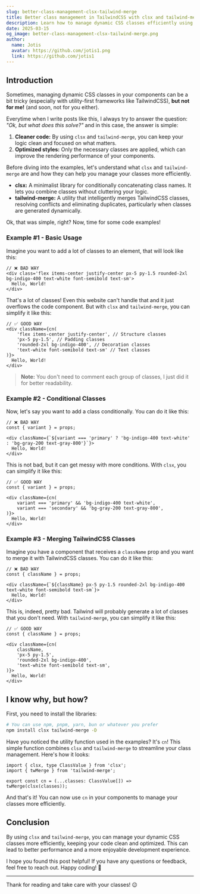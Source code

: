 ```yaml
---
slug: better-class-management-clsx-tailwind-merge
title: Better class management in TailwindCSS with clsx and tailwind-merge
description: Learn how to manage dynamic CSS classes efficiently using clsx and tailwind-merge, optimizing your TailwindCSS styles.
date: 2025-03-15
og_image: better-class-management-clsx-tailwind-merge.png
author: 
  name: Jotis
  avatar: https://github.com/jotis1.png
  link: https://github.com/jotis1
---
```


## Introduction

Sometimes, managing dynamic CSS classes in your components can be a bit tricky (especially with utility-first frameworks like TailwindCSS), **but not for me!** (and soon, not for you either).

Everytime when I write posts like this, I always try to answer the question: _"Ok, but what does this solve?"_ and in this case, the answer is simple:

1. **Cleaner code:** By using `clsx` and `tailwind-merge`, you can keep your logic clean and focused on what matters.
2. **Optimized styles:** Only the necessary classes are applied, which can improve the rendering performance of your components.

Before diving into the examples, let's understand what `clsx` and `tailwind-merge` are and how they can help you manage your classes more efficiently.

- **clsx:** A minimalist library for conditionally concatenating class names. It lets you combine classes without cluttering your logic.
- **tailwind-merge:** A utility that intelligently merges TailwindCSS classes, resolving conflicts and eliminating duplicates, particularly when classes are generated dynamically.

Ok, that was simple, right? Now, time for some code examples!

### Example **#1** - Basic Usage
Imagine you want to add a lot of classes to an element, that will look like this:

```tsx
// ❌ BAD WAY
<div class='flex items-center justify-center px-5 py-1.5 rounded-2xl bg-indigo-400 text-white font-semibold text-sm'>
  Hello, World!
</div>
```

That's a lot of classes! Even this website can't handle that and it just overflows the code component. But with `clsx` and `tailwind-merge`, you can simplify it like this:

```tsx
// ✅ GOOD WAY
<div className={cn(
    'flex items-center justify-center', // Structure classes
    'px-5 py-1.5', // Padding classes
    'rounded-2xl bg-indigo-400', // Decoration classes
    'text-white font-semibold text-sm' // Text classes
)}>
  Hello, World!
</div>
```
> **Note:** You don't need to comment each group of classes, I just did it for better readability.

### Example **#2** - Conditional Classes
Now, let's say you want to add a class conditionally. You can do it like this:

```tsx
// ❌ BAD WAY
const { variant } = props;

<div className={`${variant === 'primary' ? 'bg-indigo-400 text-white' : 'bg-gray-200 text-gray-800'}`}>
  Hello, World!
</div>
```

This is not bad, but it can get messy with more conditions. With `clsx`, you can simplify it like this:

```tsx
// ✅ GOOD WAY
const { variant } = props;

<div className={cn(
    variant === 'primary' && 'bg-indigo-400 text-white',
    variant === 'secondary' && 'bg-gray-200 text-gray-800',
)}>
  Hello, World!
</div>
```

### Example **#3** - Merging TailwindCSS Classes
Imagine you have a component that receives a `className` prop and you want to merge it with TailwindCSS classes. You can do it like this:

```tsx
// ❌ BAD WAY
const { className } = props;

<div className={`${className} px-5 py-1.5 rounded-2xl bg-indigo-400 text-white font-semibold text-sm`}>
  Hello, World!
</div>
```

This is, indeed, pretty bad. Tailwind will probably generate a lot of classes that you don't need. With `tailwind-merge`, you can simplify it like this:

```tsx
// ✅ GOOD WAY
const { className } = props;

<div className={cn(
    className,
    'px-5 py-1.5',
    'rounded-2xl bg-indigo-400',
    'text-white font-semibold text-sm',
)}>
  Hello, World!
</div>
```

## I know why, but how?
First, you need to install the libraries:

```bash
# You can use npm, pnpm, yarn, bun or whatever you prefer
npm install clsx tailwind-merge -D
```

Have you noticed the utility function used in the examples? It's `cn`! This simple function combines `clsx` and `tailwind-merge` to streamline your class management. Here's how it looks:

```tsx
import { clsx, type ClassValue } from 'clsx';
import { twMerge } from 'tailwind-merge';

export const cn = (...classes: ClassValue[]) => twMerge(clsx(classes));
```

And that's it! You can now use `cn` in your components to manage your classes more efficiently.

## Conclusion
By using `clsx` and `tailwind-merge`, you can manage your dynamic CSS classes more efficiently, keeping your code clean and optimized. This can lead to better performance and a more enjoyable development experience.

I hope you found this post helpful! If you have any questions or feedback, feel free to reach out. Happy coding! 🚀

---

Thank for reading and take care with your classes! 😉